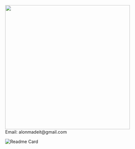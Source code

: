 
<a href="https://github.com/anuraghazra/convoychat">
  <img align="center" width="400" src="https://github-readme-stats.vercel.app/api/top-langs/?username=GalenBlabla&layout=compact" />
</a>
</br>
<a>
Email: alonmadeit@gmail.com
</a>

![Readme Card](https://github-readme-stats.vercel.app/api/pin/?username=GalenBlabla&repo=potato)
